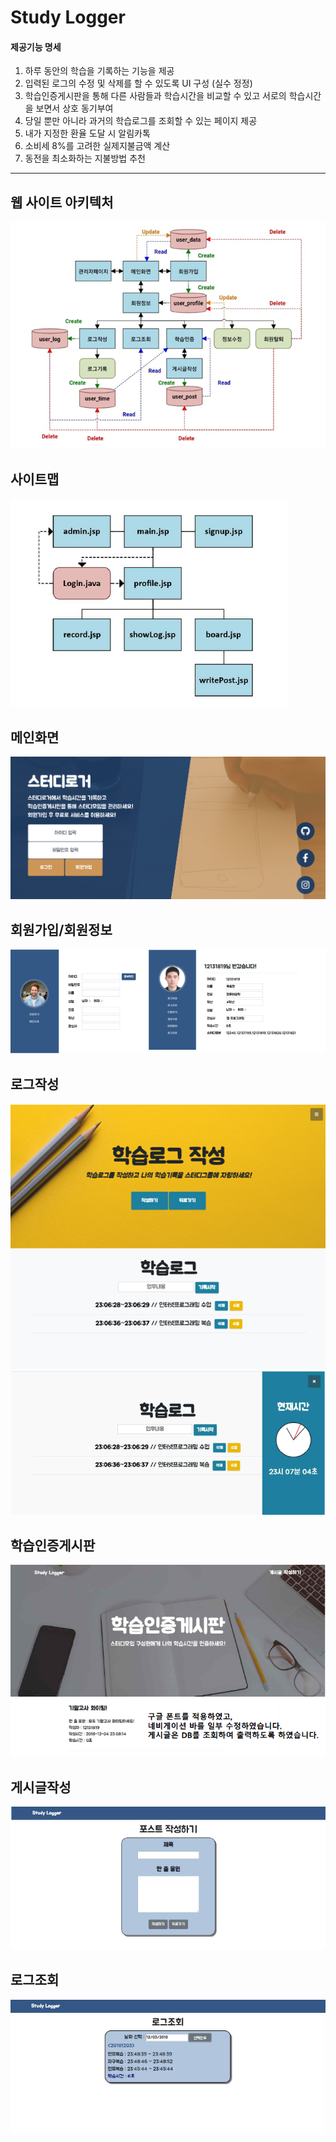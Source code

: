 # **Study Logger**

#### 제공기능 명세
1. 하루 동안의 학습을 기록하는 기능을 제공 
2. 입력된 로그의 수정 및 삭제를 할 수 있도록 UI 구성 (실수 정정) 
3. 학습인증게시판을 통해 다른 사람들과 학습시간을 비교할 수 있고
   서로의 학습시간을 보면서 상호 동기부여
4. 당일 뿐만 아니라 과거의 학습로그를 조회할 수 있는 페이지 제공
1. 내가 지정한 환율 도달 시 알림카톡
2. 소비세 8%를 고려한 실제지불금액 계산
3. 동전을 최소화하는 지불방법 추천

------

## 웹 사이트 아키텍처
![web_struct](https://github.com/DustinYook/JavaStudyLogger/blob/master/web_struct.PNG)

## 사이트맵
![sitemap](https://github.com/DustinYook/JavaStudyLogger/blob/master/sitemap.PNG)

## 메인화면
![main](https://github.com/DustinYook/JavaStudyLogger/blob/master/main.PNG)

## 회원가입/회원정보
![signup](https://github.com/DustinYook/JavaStudyLogger/blob/master/signup.PNG)

## 로그작성
![record1](https://github.com/DustinYook/JavaStudyLogger/blob/master/record.PNG)
![record2](https://github.com/DustinYook/JavaStudyLogger/blob/master/record2.PNG)

## 학습인증게시판
![board](https://github.com/DustinYook/JavaStudyLogger/blob/master/board.PNG)

## 게시글작성
![writePost](https://github.com/DustinYook/JavaStudyLogger/blob/master/writePost.PNG)

## 로그조회
![showLog](https://github.com/DustinYook/JavaStudyLogger/blob/master/showLog.PNG)
